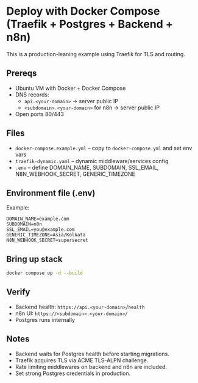 # Deploy with Docker Compose (Traefik + Postgres + Backend + n8n)

This is a production-leaning example using Traefik for TLS and routing.

## Prereqs

- Ubuntu VM with Docker + Docker Compose
- DNS records:
  - `api.<your-domain>` → server public IP
  - `<subdomain>.<your-domain>` for n8n → server public IP
- Open ports 80/443

## Files

- `docker-compose.example.yml` – copy to `docker-compose.yml` and set env vars
- `traefik-dynamic.yaml` – dynamic middleware/services config
- `.env` – define DOMAIN_NAME, SUBDOMAIN, SSL_EMAIL, N8N_WEBHOOK_SECRET, GENERIC_TIMEZONE

## Environment file (.env)

Example:

```env
DOMAIN_NAME=example.com
SUBDOMAIN=n8n
SSL_EMAIL=you@example.com
GENERIC_TIMEZONE=Asia/Kolkata
N8N_WEBHOOK_SECRET=supersecret
```

## Bring up stack

```bash
docker compose up -d --build
```

## Verify

- Backend health: `https://api.<your-domain>/health`
- n8n UI: `https://<subdomain>.<your-domain>/`
- Postgres runs internally

## Notes

- Backend waits for Postgres health before starting migrations.
- Traefik acquires TLS via ACME TLS-ALPN challenge.
- Rate limiting middlewares on backend and n8n are included.
- Set strong Postgres credentials in production.
